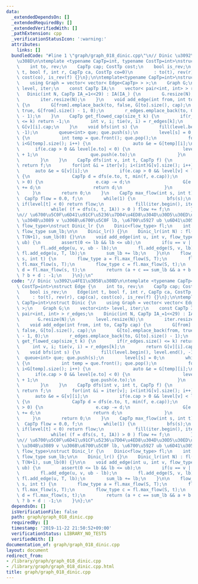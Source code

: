 ```yaml
---
data:
  _extendedDependsOn: []
  _extendedRequiredBy: []
  _extendedVerifiedWith: []
  _pathExtension: cpp
  _verificationStatusIcon: ':warning:'
  attributes:
    links: []
  bundledCode: "#line 1 \"graph/graph_018_dinic.cpp\"\n// Dinic \u3092\u4FE1\u3058\
    \u308D\n\ntemplate <typename CapTp=int, typename CostTp=int>\nstruct Edge {\n\
    \    int to, rev;\n    CapTp cap; CostTp cost;\n    bool is_rev;\n    Edge(int\
    \ t, bool f, int r, CapTp ca, CostTp co=0)\n        : to(t), rev(r), cap(ca),\
    \ cost(co), is_rev(f) {}\n};\n\ntemplate<typename CapTp=int>\nstruct Dinic {\n\
    \    using Graph = vector< vector< Edge<CapTp> > >;\n    Graph G;\n    vector<int>\
    \ level, iter;\n    const CapTp IA;\n    vector< pair<int, int> > r_edges;\n \
    \   Dinic(int N, CapTp IA_=1<<29) : IA(IA_) {\n        G.resize(N);\n        level.resize(N);\n\
    \        iter.resize(N);\n    }\n    void add_edge(int from, int to, CapTp cap)\
    \ {\n        G[from].emplace_back(to, false, G[to].size(), cap);\n        G[to].emplace_back(from,\
    \ true, G[from].size() - 1, 0);\n        r_edges.emplace_back(to, G[to].size()\
    \ - 1);\n    }\n    CapTp get_flowed_cap(size_t k) {\n        if(r_edges.size()\
    \ <= k) return -1;\n        int v, i; tie(v, i) = r_edges[k];\n        return\
    \ G[v][i].cap;\n    }\n    void bfs(int s) {\n        fill(level.begin(), level.end(),\
    \ -1);\n        queue<int> que; que.push(s);\n        level[s] = 0;\n        while(!que.empty())\
    \ {\n            int temp = que.front(); que.pop();\n            for(size_t i=0;\
    \ i<G[temp].size(); i++) {\n                auto &e = G[temp][i];\n          \
    \      if(e.cap > 0 && level[e.to] < 0) {\n                    level[e.to] = level[temp]\
    \ + 1;\n                    que.push(e.to);\n                }\n            }\n\
    \        }\n    }\n    CapTp dfs(int v, int t, CapTp f) {\n        if(v == t)\
    \ return f;\n        for(int &i = iter[v]; i<(int)G[v].size(); i++) {\n      \
    \      auto &e = G[v][i];\n            if(e.cap > 0 && level[v] < level[e.to])\
    \ {\n                CapTp d = dfs(e.to, t, min(f, e.cap));\n                if(d\
    \ > 0) {\n                    e.cap -= d;\n                    G[e.to][e.rev].cap\
    \ += d;\n                    return d;\n                }\n            }\n   \
    \     }\n        return 0;\n    }\n    CapTp max_flow(int s, int t) {\n      \
    \  CapTp flow = 0.0, f;\n        while(1) {\n            bfs(s);\n           \
    \ if(level[t] < 0) return flow;\n            fill(iter.begin(), iter.end(), 0);\n\
    \            while( (f = dfs(s, t, IA)) > 0 ) flow += f;\n        }\n    }\n};\n\
    \n// \u6700\u5C0F\u6D41\u91CF\u5236\u7D04\u4ED8\u304D\u30D5\u30ED\u30FC\n// u\
    \ \u304B\u3089 v \u306B\u6700\u5C0F lb, \u6700\u5927 ub \u6D41\u3059\ntemplate<typename\
    \ flow_type>\nstruct Dinic_lr {\n    Dinic<flow_type> fl;\n    int S, T;\n   \
    \ flow_type sum_lb;\n\n    Dinic_lr() {}\n    Dinic_lr(int N) : fl(N+2, 0), S(N),\
    \ T(N+1), sum_lb(0) {}\n\n    void add_edge(int u, int v, flow_type lb, flow_type\
    \ ub) {\n        assert(0 <= lb && lb <= ub);\n        if(u == v || ub == 0) return;\n\
    \        fl.add_edge(u, v, ub - lb);\n        fl.add_edge(S, v, lb);\n       \
    \ fl.add_edge(u, T, lb);\n        sum_lb += lb;\n    }\n\n    flow_type max_flow(int\
    \ s, int t) {\n        flow_type a = fl.max_flow(S, T);\n        flow_type b =\
    \ fl.max_flow(s, T);\n        flow_type c = fl.max_flow(S, t);\n        flow_type\
    \ d = fl.max_flow(s, t);\n        return (a + c == sum_lb && a + b == sum_lb)\
    \ ? b + d : -1;\n    }\n};\n"
  code: "// Dinic \u3092\u4FE1\u3058\u308D\n\ntemplate <typename CapTp=int, typename\
    \ CostTp=int>\nstruct Edge {\n    int to, rev;\n    CapTp cap; CostTp cost;\n\
    \    bool is_rev;\n    Edge(int t, bool f, int r, CapTp ca, CostTp co=0)\n   \
    \     : to(t), rev(r), cap(ca), cost(co), is_rev(f) {}\n};\n\ntemplate<typename\
    \ CapTp=int>\nstruct Dinic {\n    using Graph = vector< vector< Edge<CapTp> >\
    \ >;\n    Graph G;\n    vector<int> level, iter;\n    const CapTp IA;\n    vector<\
    \ pair<int, int> > r_edges;\n    Dinic(int N, CapTp IA_=1<<29) : IA(IA_) {\n \
    \       G.resize(N);\n        level.resize(N);\n        iter.resize(N);\n    }\n\
    \    void add_edge(int from, int to, CapTp cap) {\n        G[from].emplace_back(to,\
    \ false, G[to].size(), cap);\n        G[to].emplace_back(from, true, G[from].size()\
    \ - 1, 0);\n        r_edges.emplace_back(to, G[to].size() - 1);\n    }\n    CapTp\
    \ get_flowed_cap(size_t k) {\n        if(r_edges.size() <= k) return -1;\n   \
    \     int v, i; tie(v, i) = r_edges[k];\n        return G[v][i].cap;\n    }\n\
    \    void bfs(int s) {\n        fill(level.begin(), level.end(), -1);\n      \
    \  queue<int> que; que.push(s);\n        level[s] = 0;\n        while(!que.empty())\
    \ {\n            int temp = que.front(); que.pop();\n            for(size_t i=0;\
    \ i<G[temp].size(); i++) {\n                auto &e = G[temp][i];\n          \
    \      if(e.cap > 0 && level[e.to] < 0) {\n                    level[e.to] = level[temp]\
    \ + 1;\n                    que.push(e.to);\n                }\n            }\n\
    \        }\n    }\n    CapTp dfs(int v, int t, CapTp f) {\n        if(v == t)\
    \ return f;\n        for(int &i = iter[v]; i<(int)G[v].size(); i++) {\n      \
    \      auto &e = G[v][i];\n            if(e.cap > 0 && level[v] < level[e.to])\
    \ {\n                CapTp d = dfs(e.to, t, min(f, e.cap));\n                if(d\
    \ > 0) {\n                    e.cap -= d;\n                    G[e.to][e.rev].cap\
    \ += d;\n                    return d;\n                }\n            }\n   \
    \     }\n        return 0;\n    }\n    CapTp max_flow(int s, int t) {\n      \
    \  CapTp flow = 0.0, f;\n        while(1) {\n            bfs(s);\n           \
    \ if(level[t] < 0) return flow;\n            fill(iter.begin(), iter.end(), 0);\n\
    \            while( (f = dfs(s, t, IA)) > 0 ) flow += f;\n        }\n    }\n};\n\
    \n// \u6700\u5C0F\u6D41\u91CF\u5236\u7D04\u4ED8\u304D\u30D5\u30ED\u30FC\n// u\
    \ \u304B\u3089 v \u306B\u6700\u5C0F lb, \u6700\u5927 ub \u6D41\u3059\ntemplate<typename\
    \ flow_type>\nstruct Dinic_lr {\n    Dinic<flow_type> fl;\n    int S, T;\n   \
    \ flow_type sum_lb;\n\n    Dinic_lr() {}\n    Dinic_lr(int N) : fl(N+2, 0), S(N),\
    \ T(N+1), sum_lb(0) {}\n\n    void add_edge(int u, int v, flow_type lb, flow_type\
    \ ub) {\n        assert(0 <= lb && lb <= ub);\n        if(u == v || ub == 0) return;\n\
    \        fl.add_edge(u, v, ub - lb);\n        fl.add_edge(S, v, lb);\n       \
    \ fl.add_edge(u, T, lb);\n        sum_lb += lb;\n    }\n\n    flow_type max_flow(int\
    \ s, int t) {\n        flow_type a = fl.max_flow(S, T);\n        flow_type b =\
    \ fl.max_flow(s, T);\n        flow_type c = fl.max_flow(S, t);\n        flow_type\
    \ d = fl.max_flow(s, t);\n        return (a + c == sum_lb && a + b == sum_lb)\
    \ ? b + d : -1;\n    }\n};\n"
  dependsOn: []
  isVerificationFile: false
  path: graph/graph_018_dinic.cpp
  requiredBy: []
  timestamp: '2019-11-22 21:50:52+09:00'
  verificationStatus: LIBRARY_NO_TESTS
  verifiedWith: []
documentation_of: graph/graph_018_dinic.cpp
layout: document
redirect_from:
- /library/graph/graph_018_dinic.cpp
- /library/graph/graph_018_dinic.cpp.html
title: graph/graph_018_dinic.cpp
---
```

